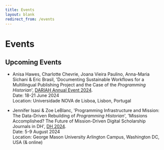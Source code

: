 ```yaml
---
title: Events
layout: blank
redirect_from: /events
---
```


# Events

## Upcoming Events      

* Anisa Hawes, Charlotte Chevrie, Joana Vieira Paulino, Anna-Maria Sichani & Eric Brasil, 'Documenting Sustainable Workflows for a Multilingual Publishing Project and the Case of the _Programming Historian_', [DARIAH Annual Event 2024](https://annualevent.dariah.eu/).   
Date: 18-21 June 2024   
Location: Universidade NOVA de Lisboa, Lisbon, Portugal

* Jennifer Isasi & Zoe LeBlanc, 'Programming Infrastructure and Mission: The Data-Driven Rebuilding of _Programming Historian_', 'Missions Accomplished? The Future of Mission-Driven Digital Scholarship Journals in DH', [DH 2024](https://dh2024.adho.org/).    
Date: 5-9 August 2024     
Location: George Mason University Arlington Campus, Washington DC, USA (& online)     

